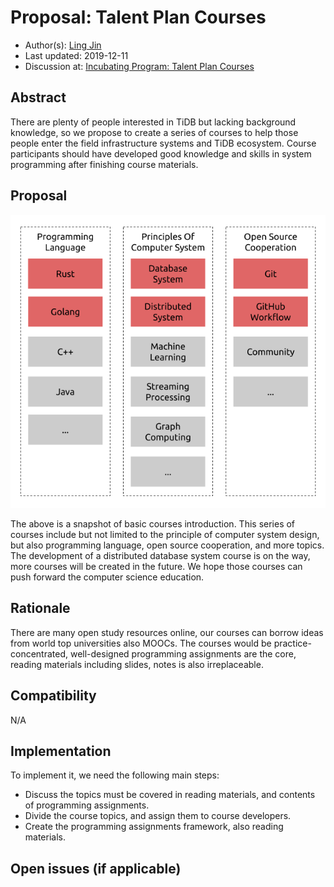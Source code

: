 # Proposal: Talent Plan Courses

- Author(s): [Ling Jin](https://github.com/JinLingChristoher)
- Last updated: 2019-12-11
- Discussion at: [Incubating Program: Talent Plan Courses](https://github.com/pingcap/community/issues/130)

## Abstract

There are plenty of people interested in TiDB but lacking background knowledge, so we propose to create a series of courses to help those people enter the field infrastructure systems and TiDB ecosystem. Course participants should have developed good knowledge and skills in system programming after finishing course materials.

## Proposal

![course map](./course-ex.png)

The above is a snapshot of basic courses introduction. This series of courses include but not limited to the principle of computer system design, but also programming language, open source cooperation, and more topics. The development of a distributed database system course is on the way, more courses will be created in the future. We hope those courses can push forward the computer science education.

## Rationale

There are many open study resources online, our courses can borrow ideas from world top universities also MOOCs. The courses would be practice-concentrated, well-designed programming assignments are the core, reading materials including slides, notes is also irreplaceable.

## Compatibility

N/A

## Implementation

To implement it, we need the following main steps:

- Discuss the topics must be covered in reading materials, and contents of programming assignments.
- Divide the course topics, and assign them to course developers.
- Create the programming assignments framework, also reading materials.

## Open issues (if applicable)
